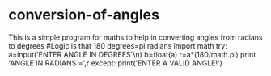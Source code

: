 # conversion-of-angles
This is a simple program for maths to help in converting angles from radians to degrees
#Logic is that 180 degrees=pi radians
import math
try:
   a=input('ENTER ANGLE IN DEGREES'\n)
   b=float(a)
   r=a*(180/math.pi)
   print 'ANGLE IN RADIANS =',r
except:
   print('ENTER A VALID ANGLE!')

